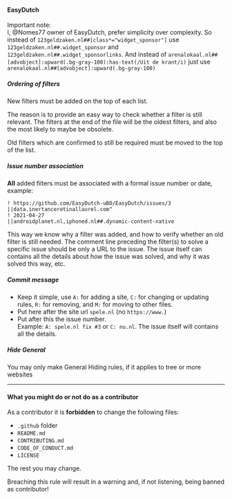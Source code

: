 #### EasyDutch

Important note: </br>
I, @Nomes77 owner of EasyDutch, prefer simplicity over complexity. So instead of `123geldzaken.nl##[class*="widget_sponsor"]` use `123geldzaken.nl##.widget_sponsor` and `123geldzaken.nl##.widget_sponsorlinks`. And instead of `arenalokaal.nl##[advobject]:upward(.bg-gray-100):has-text(/Uit de krant/i)` just use `arenalokaal.nl##[advobject]:upward(.bg-gray-100)`

##### Ordering of filters

New filters must be added on the top of each list.

The reason is to provide an easy way to check whether a filter is still relevant. The filters at the end of the file will be the oldest filters, and also the most likely to maybe be obsolete.

Old filters which are confirmed to still be required must be moved to the top of the list.

##### Issue number association

**All** added filters must be associated with a formal issue number or date, example:

    ! https://github.com/EasyDutch-uBO/EasyDutch/issues/3
    ||data.inertanceretinallaurel.com^
    ! 2021-04-27
    ||androidplanet.nl,iphoned.nl##.dynamic-content-native

This way we know why a filter was added, and how to verify whether an old filter is still needed. The comment line preceding the filter(s) to solve a specific issue should be only a URL to the issue. The issue itself can contains all the details about how the issue was solved, and why it was solved this way, etc.

##### Commit message

- Keep it simple, use `A:` for adding a site, `C:` for changing or updating rules, `R:` for removing, and `M:` for moving to other files. 
- Put here after the site url `spele.nl` (no `https://www.`) 
- Put after this the issue number. </br>
Example: `A: spele.nl fix #3` or `C: nu.nl`. The issue itself will contains all the details.

##### Hide General

You may only make General Hiding rules, if it applies to tree or more websites

*******
#### What you might do or not do as a contributor

As a contributor it is **forbidden** to change the following files:
- `.github` folder 
- `README.md`
- `CONTRIBUTING.md`
- `CODE_OF_CONDUCT.md`
- `LICENSE`

The rest you may change.

Breaching this rule will result in a warning and, if not listening, being banned as contributor!

